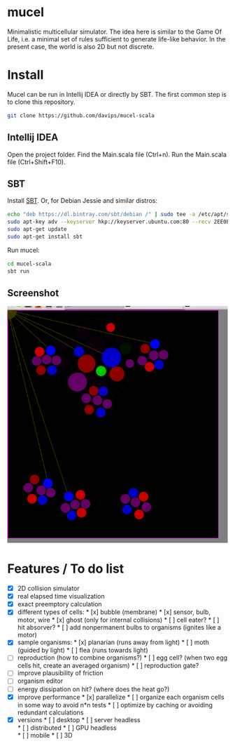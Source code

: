# mucel
Minimalistic multicellular simulator.
The idea here is similar to the Game Of Life, i.e. a minimal set of rules sufficient to generate life-like behavior.
In the present case, the world is also 2D but not discrete.
 

Install
=======
Mucel can be run in Intellij IDEA or directly by SBT.
The first common step is to clone this repository.
```bash
git clone https://github.com/davips/mucel-scala
```

Intellij IDEA
-------------
Open the project folder.
Find the Main.scala file (Ctrl+n).
Run the Main.scala file (Ctrl+Shift+F10).

SBT
---
Install [SBT](http://www.scala-sbt.org/index.html).
Or, for Debian Jessie and similar distros:
```bash
echo "deb https://dl.bintray.com/sbt/debian /" | sudo tee -a /etc/apt/sources.list.d/sbt.list
sudo apt-key adv --keyserver hkp://keyserver.ubuntu.com:80 --recv 2EE0EA64E40A89B84B2DF73499E82A75642AC823
sudo apt-get update
sudo apt-get install sbt
```

Run mucel:
```bash
cd mucel-scala
sbt run
```

Screenshot
-------------
![Image](https://github.com/davips/mucel-scala/blob/master/shot.png)



Features / To do list
=====================
* [x] 2D collision simulator
* [x] real elapsed time visualization 
* [x] exact preemptory calculation
* [x] different types of cells:
       * [x] bubble (membrane)
       * [x] sensor, bulb, motor, wire
       * [x] ghost (only for internal collisions)
       * [ ] cell eater?
       * [ ] hit absorver?
       * [ ] add nonpermanent bulbs to organisms (ignites like a motor)
* [x] sample organisms:
       * [x] planarian (runs away from light)
       * [ ] moth (guided by light)
       * [ ] flea (runs towards light)
* [ ] reproduction (how to combine organisms?)
       * [ ] egg cell? (when two egg cells hit, create an averaged organism)
       * [ ] reproduction gate?       
* [ ] improve plausibility of friction
* [ ] organism editor
* [ ] energy dissipation on hit? (where does the heat go?)
* [x] improve performance
       * [x] parallelize
       * [ ] organize each organism cells in some way to avoid n\*n tests
       * [ ] optimize by caching or avoiding redundant calculations
* [x] versions
       * [ ] desktop
       * [ ] server headless       
       * [ ] distributed
       * [ ] GPU headless       
       * [ ] mobile
       * [ ] 3D
